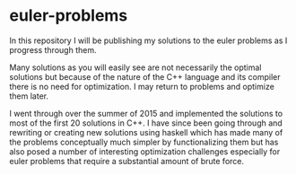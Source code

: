 # euler-problems
In this repository I will be publishing my solutions to the euler problems as I progress through them.

Many solutions as you will easily see are not necessarily the optimal solutions but because of the nature of the C++ language and its compiler there is no need for optimization. I may return to problems and optimize them later.


I went through over the summer of 2015 and implemented the solutions to most of the first 20 solutions in C++. I have since been going through and rewriting or creating new solutions using haskell which has made many of the problems conceptually much simpler by functionalizing them but has also posed a number of interesting optimization challenges especially for euler problems that require a substantial amount of brute force. 

